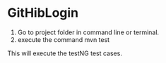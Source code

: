 # GitHibLogin

1. Go to project folder in command line or terminal. 
2. execute the command mvn test

This will execute the testNG test cases.  